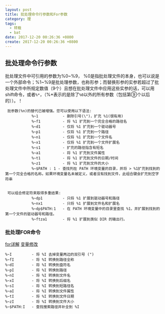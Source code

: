 ```yaml
---
layout: post
title: 批处理命令行参数和For参数
category: 理
tags:
  - 转载
  - bat
date: 2017-12-20 00:26:36 +0800
create: 2017-12-20 00:26:36 +0800
---
```


## 批处理命令行参数

批处理文件中可引用的参数为%0~%9， %0是指批处理文件的本身，也可以说是一个外部命令；%1~%9是批处理参数，也称形参；而替换形参的实参若超过了批处理文件中所规定数值（9个）且想在批处理文件中应用这些实参的话，可以用shift命令，或者`%*`，（%*表示的是除了`%0`以外的所有参数（包括第⑨个以后的））。！


     批参数(%n)的替代已被增强。您可以使用以下语法:
                %~1           - 删除引号(\")，扩充 %1(很有用)
                %~f1          - 将 %1 扩充到一个完全合格的路径名
                %~d1          - 仅将 %1 扩充到一个驱动器号
                %~p1          - 仅将 %1 扩充到一个路径
                %~n1          - 仅将 %1 扩充到一个文件名
                %~x1          - 仅将 %1 扩充到一个文件扩展名
                %~s1          - 扩充的路径指含有短名
                %~a1          - 将 %1 扩充到文件属性
                %~t1          - 将 %1 扩充到文件的日期/时间
                %~z1          - 将 %1 扩充到文件的大小
                %~$PATH : 1 - 查找列在 PATH 环境变量的目录，并将 > %1扩充到找到的第一个完全合格的名称。如果环境变量名未被定义，或者没有找到文件，此组合键会扩充到空字符串


     可以组合修定符来取得多重结果:
                %~dp1         - 只将 %1 扩展到驱动器号和路径
                %~nx1         - 只将 %1 扩展到文件名和扩展名
                %~dp$PATH:1   - 在 PATH 环境变量中的目录里查找 %1，并扩展到找到的第一个文件的驱动器号和路径。
                %~ftza1       - 将 %1 扩展到类似 DIR 的输出行。

### 批处理FOR命令

[for详解](http://blog.csdn.net/xhhjin/article/details/7373524)
[变量修改](https://wanglongqi.github.io/system/2014/11/18/variableinforloop/)

```
%~I         - 将 %I 去掉变量两边的双引号 (")
%~fI        - 将 %I 转换到路径全称
%~dI        - 将 %I 转换到盘符名
%~pI        - 将 %I 转换到路径
%~nI        - 将 %I 转换到文件名
%~xI        - 将 %I 转换到后缀名
%~sI        - 将 %I 转换到短路径名
%~aI        - 将 %I 转换到文件属性
%~tI        - 将 %I 转换到文件日期
%~zI        - 将 %I 转换到文件大小
%~$PATH:I   - 查找搜索路径并补全到 %I
```